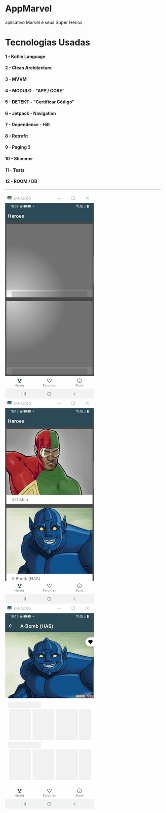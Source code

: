 # AppMarvel
aplicativo Marvel e seus Super Hérios

# Tecnologias Usadas

#### 1 - Kotlin Language
#### 2 - Clean Architecture
#### 3 - MVVM
#### 4 - MODULO - "APP / CORE"
#### 5 - DETEKT - "Certificar Código"
#### 6 - Jetpack - Navigation
#### 7 - Dependence - Hilt
#### 8 - Retrofit
#### 9 - Paging 3
#### 10 - Shimmer
#### 11 - Tests
#### 12 - ROOM / DB

--------------------------------------------------------------------------------------------------------------------

![heroes01](https://github.com/joaoboscocordeiro/AppMarvel/blob/develop/heroes01.gif)
![heroes02](https://github.com/joaoboscocordeiro/AppMarvel/blob/develop/heroes02.gif)
![heroes03](https://github.com/joaoboscocordeiro/AppMarvel/blob/develop/heroes03.gif)


